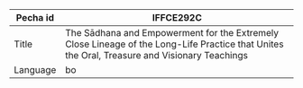 |Pecha id | IFFCE292C
| --- | --- 
|Title | The Sādhana and Empowerment for the Extremely Close Lineage of the Long-Life Practice that Unites the Oral, Treasure and Visionary Teachings 
|Language | bo